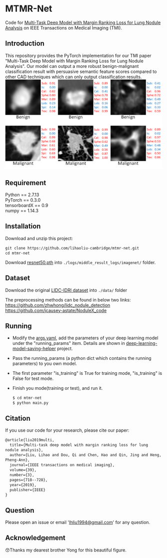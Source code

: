 # MTMR-Net
Code for [Multi-Task Deep Model with Margin Ranking Loss for Lung Nodule Analysis](https://ieeexplore.ieee.org/document/8794587) on IEEE Transactions on Medical Imaging (TMI).  


## Introduction

This repository provides the PyTorch implementation for our TMI paper "Multi-Task Deep Model with Margin Ranking Loss for Lung Nodule Analysis". Our model can output a more robust benign-malignant classification result with persuasive semantic feature scores compared to other CAD techniques which can only output classification results.
  ![image](https://github.com/CaptainWilliam/MTMR-net/blob/master/data/github_image/fig_1.png)  


## Requirement

Python == 2.7.13  
PyTorch == 0.3.0  
tensorboardX == 0.9  
numpy == 1.14.3  


## Installation

Download and unzip this project: 

   ```shell
   git clone https://github.com/lihaoliu-cambridge/mtmr-net.git
   cd mtmr-net
   ```
   
Download [resnet50.pth](https://download.pytorch.org/models/resnet50-19c8e357.pth) into `./logs/middle_result_logs/imagenet/` folder.  


## Dataset

Download the original [LIDC-IDRI dataset](https://wiki.cancerimagingarchive.net/display/Public/LIDC-IDRI) into `./data/` folder

The preprocessing methods can be found in below two links:  
https://github.com/zhwhong/lidc_nodule_detection  
https://github.com/jcausey-astate/NoduleX_code  


## Running

 - Modify the [args.yaml](https://github.com/CaptainWilliam/MTMR-net/blob/master/conf/args.yaml), add the parameters of your deep learning model under the "running_params" item. Details are shown in [deep-learning-model-saving-helper](https://github.com/lihaoliu-cambridge/deep-learning-model-saving-helper) project.  
 - Pass the running_params (a python dict which contains the running parameters) to you own model.  
 - The first parameter "is_training" is True for training mode, "is_training" is False for test mode.  
 - Finish you mode(training or test), and run it.  
 
   ```shell
   $ cd mtmr-net
   $ python main.py
   ```  
   
   
## Citation

If you use our code for your research, please cite our paper:

```
@article{liu2019multi,
  title={Multi-task deep model with margin ranking loss for lung nodule analysis},
  author={Liu, Lihao and Dou, Qi and Chen, Hao and Qin, Jing and Heng, Pheng-Ann},
  journal={IEEE transactions on medical imaging},
  volume={39},
  number={3},
  pages={718--728},
  year={2019},
  publisher={IEEE}
}
```

## Question

Please open an issue or email 'lhliu1994@gmail.com' for any question.


## Acknowledgement

:kissing_smiling_eyes:Thanks my dearest brother Yong for this beautiful figure.
